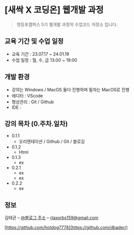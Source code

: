 # [새싹 X 코딩온] 웹개발 과정  

> 영등포캠퍼스 5기 웹개발 과정의 수업코드 저장소 입니다.

## 교육 기간 및 수업 일정

* 교육 기간 : 23.07.17 ~ 24.01.19
* 수업 일정 : 월, 수, 금 13:00 ~ 19:00

## 개발 환경 
* 강의는 Windows / MacOS 둘다 진행하며 필자는 MacOS로 진행
* 에디터 : VScode
* 형상관리 : Git / Github
* IDE : 

## 강의 목차 (0.주차.일차)

* 0.1.1
    * 오리엔테이션 / Github / Git / 블로깅
* 0.1.2
    * Html
* 0.1.3
    * ex
* 0.2.1
    * ex
    * ex
* 0.2.2
    * ex

## 정보

김태균 – [@블로그 주소](https://dksl00.tistory.com/) – rlaxorbs159@gmail.com

[https://github.com/hotdog7778](https://github.com/dbader/)